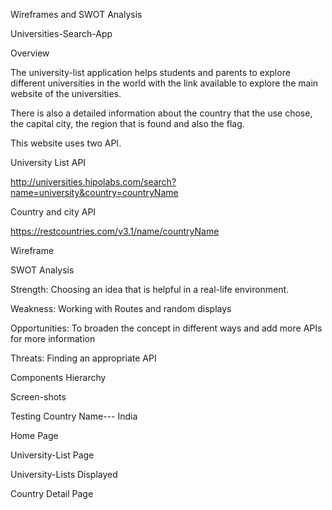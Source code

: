 Wireframes and SWOT Analysis 

Universities-Search-App 

Overview 

The university-list application helps students and parents to explore different universities in the world with the link available to explore the main website of the universities.  

There is also a detailed information about the country that the use chose, the capital city, the region that is found and also the flag. 

 

This website uses two API. 

University List API 

 http://universities.hipolabs.com/search?name=university&country=countryName 

 

Country and city API 

https://restcountries.com/v3.1/name/countryName 

 

 

 

 

 

 

 

 

 

 

 

 

 

 

 

 

 

Wireframe 

 

 

 

 

 

 

 

 

 

 

 

SWOT Analysis 

Strength: Choosing an idea that is helpful in a real-life environment. 

Weakness: Working with Routes and random displays 

Opportunities: To broaden the concept in different ways and add more APIs for more information 

Threats: Finding an appropriate API  

 

 

 

 

 

 

 

 

 

 

Components Hierarchy  

 

 

 

 

 

 

 

 

 

Screen-shots 

Testing Country Name--- India 

Home Page 

 

 

 

 

 

 

University-List Page 

 

 

 

University-Lists Displayed 

 

 

 

 

 

 

 

 

 

Country Detail Page 

 

 